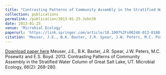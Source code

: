 ```yaml
---
title: "Contrasting Patterns of Community Assembly in the Stratified Water Column of Great Salt Lake, UT"
collection: publications
permalink: /publication/2013-01-25-John39
date: 2013-01-25
venue: 'Microbial Ecology'
paperurl: 'https://link.springer.com/article/10.1007%2Fs00248-013-0180-9'
citation: 'Meuser, J.E., B.K. Baxter, J.R. Spear, J.W. Peters, M.C. Posewitz and E.S. Boyd.  2013.  Contrasting Patterns of Community Assembly in the Stratified Water Column of Great Salt Lake, UT.  Microbial Ecology, 66(2): 268-280.'
---
```


<a href='https://link.springer.com/article/10.1007%2Fs00248-013-0180-9'>Download paper here</a>
Meuser, J.E., B.K. Baxter, J.R. Spear, J.W. Peters, M.C. Posewitz and E.S. Boyd.  2013.  Contrasting Patterns of Community Assembly in the Stratified Water Column of Great Salt Lake, UT.  Microbial Ecology, 66(2): 268-280.